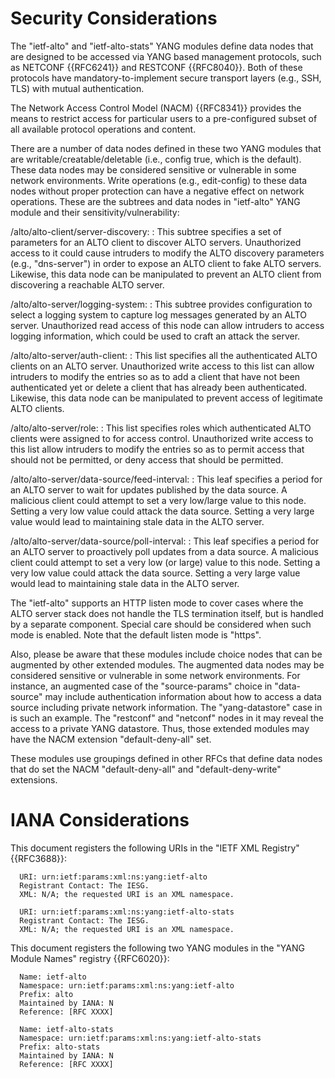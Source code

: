 # Security Considerations

The "ietf-alto" and "ietf-alto-stats" YANG modules define data nodes that are designed to be accessed
via YANG based management protocols, such as NETCONF {{RFC6241}} and RESTCONF
{{RFC8040}}. Both of these protocols have mandatory-to-implement secure
transport layers (e.g., SSH, TLS) with mutual authentication.

The Network Access Control Model (NACM) {{RFC8341}} provides the means to
restrict access for particular users to a pre-configured subset of all
available protocol operations and content.

There are a number of data nodes defined in these two YANG modules that are
writable/creatable/deletable (i.e., config true, which is the default).
These data nodes may be considered sensitive or vulnerable in some network environments.
Write operations (e.g., edit-config) to these data nodes without proper protection
can have a negative effect on network operations. These are the subtrees and data
nodes in "ietf-alto" YANG module and their sensitivity/vulnerability:

  /alto/alto-client/server-discovery:
  : This subtree specifies a set of parameters for an ALTO client to discover ALTO servers.
  Unauthorized access to it could cause intruders to modify the ALTO discovery
  parameters (e.g., "dns-server") in order to expose an ALTO client to fake ALTO servers. Likewise, this data node can be manipulated to prevent an ALTO client from discovering a reachable ALTO server.

  /alto/alto-server/logging-system:
  : This subtree provides configuration to select a logging system to capture log
  messages generated by an ALTO server. Unauthorized read access of this node
  can allow intruders to access logging information, which could be used to craft
  an attack the server.

  /alto/alto-server/auth-client:
  : This list specifies all the authenticated ALTO clients on an ALTO server.
  Unauthorized write access to this list can allow intruders to modify the entries
  so as to add a client that have not been authenticated yet or delete a client
  that has already been authenticated. Likewise, this data node can be manipulated to prevent access of legitimate ALTO clients.

  /alto/alto-server/role:
  : This list specifies roles which authenticated ALTO clients were assigned to for
  access control. Unauthorized write access to this list allow intruders to
  modify the entries so as to permit access that should not be permitted, or deny
  access that should be permitted.

  /alto/alto-server/data-source/feed-interval:
  : This leaf specifies a period for an ALTO server to wait for updates published
  by the data source. A malicious client could attempt to set a very low/large
  value to this node. Setting a very low value could attack the data source.
  Setting a very large value would lead to maintaining stale data in the ALTO server.

  /alto/alto-server/data-source/poll-interval:
  : This leaf specifies a period for an ALTO server to proactively poll updates
  from a data source. A malicious client could attempt to set a very low (or large)
  value to this node. Setting a very low value could attack the data source.
   Setting a very large value would lead to maintaining stale data in the ALTO server.

The "ietf-alto" supports an HTTP listen mode to cover cases where the ALTO
server stack does not handle the TLS termination itself, but is handled by a
separate component. Special care should be considered when such mode is
enabled. Note that the default listen mode is "https".

Also, please be aware that these modules include choice nodes that can be augmented
by other extended modules. The augmented data nodes may be considered sensitive
or vulnerable in some network environments. For instance, an augmented case of
the "source-params" choice in "data-source" may include authentication
information about how to access a data source including private network
information. The "yang-datastore" case in [](#example-data-source) is such an
example. The "restconf" and "netconf" nodes in it may reveal the access to a
private YANG datastore. Thus, those extended modules may have the NACM
extension "default-deny-all" set.

These modules use groupings defined in other RFCs that
define data nodes that do set the NACM "default-deny-all" and
"default-deny-write" extensions.

# IANA Considerations

This document registers the following URIs in the "IETF XML Registry" {{RFC3688}}:

      URI: urn:ietf:params:xml:ns:yang:ietf-alto
      Registrant Contact: The IESG.
      XML: N/A; the requested URI is an XML namespace.

      URI: urn:ietf:params:xml:ns:yang:ietf-alto-stats
      Registrant Contact: The IESG.
      XML: N/A; the requested URI is an XML namespace.

This document registers the following two YANG modules in the "YANG Module Names" registry
{{RFC6020}}:

      Name: ietf-alto
      Namespace: urn:ietf:params:xml:ns:yang:ietf-alto
      Prefix: alto
      Maintained by IANA: N
      Reference: [RFC XXXX]

      Name: ietf-alto-stats
      Namespace: urn:ietf:params:xml:ns:yang:ietf-alto-stats
      Prefix: alto-stats
      Maintained by IANA: N
      Reference: [RFC XXXX]

<!-- End of sections -->

